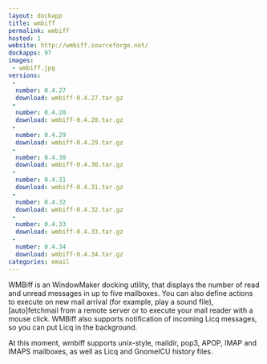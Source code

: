 ```yaml
---
layout: dockapp
title: wmbiff
permalink: wmbiff
hosted: 1
website: http://wmbiff.sourceforge.net/
dockapps: 97
images:
 - wmbiff.jpg
versions:
 -
  number: 0.4.27
  download: wmbiff-0.4.27.tar.gz
 -
  number: 0.4.28
  download: wmbiff-0.4.28.tar.gz
 -
  number: 0.4.29
  download: wmbiff-0.4.29.tar.gz
 -
  number: 0.4.30
  download: wmbiff-0.4.30.tar.gz
 -
  number: 0.4.31
  download: wmbiff-0.4.31.tar.gz
 -
  number: 0.4.32
  download: wmbiff-0.4.32.tar.gz
 -
  number: 0.4.33
  download: wmbiff-0.4.33.tar.gz
 -
  number: 0.4.34
  download: wmbiff-0.4.34.tar.gz
categories: email
---
```

WMBiff is an WindowMaker docking utility, that displays the number of read
and unread messages in up to five mailboxes.
You can also define actions to execute on new mail arrival (for example,
play a sound file), [auto]fetchmail from a remote server or to execute your
mail reader with a mouse click. WMBiff also supports notification of
incoming Licq messages, so you can put Licq in the background.

At this moment, wmbiff supports unix-style, maildir, pop3, APOP, IMAP
and IMAPS mailboxes, as well as Licq and GnomeICU history files.
